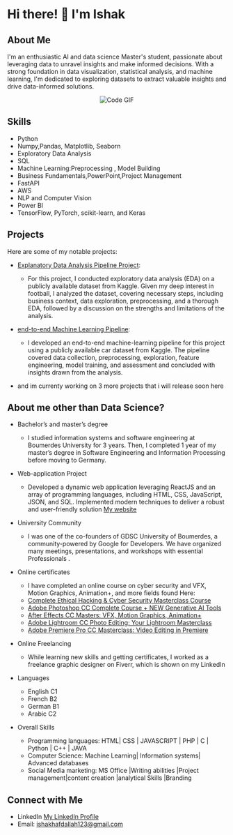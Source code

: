 # Hi there! 👋 I'm Ishak

## About Me
I'm an enthusiastic AI and data science Master's student, passionate about leveraging data to unravel insights and make informed decisions. With a strong foundation in data visualization, statistical analysis, and machine learning, I'm dedicated to exploring datasets to extract valuable insights and drive data-informed solutions.

<p align="center">
  <img src="https://raw.githubusercontent.com/abhisheknaiidu/abhisheknaiidu/master/code.gif" alt="Code GIF">
</p>

## Skills
- Python
- Numpy,Pandas, Matplotlib, Seaborn
-  Exploratory Data Analysis 
- SQL
- Machine Learning:Preprocessing , Model Building
- Business Fundamentals,PowerPoint,Project Management
- FastAPI
- AWS
- NLP and Computer Vision
- Power BI 
- TensorFlow, PyTorch, scikit-learn, and Keras

## Projects
Here are some of my notable projects:
- [Explanatory Data Analysis Pipeline Project](https://nbviewer.org/github/issaakee/machine_learning/blob/main/EDA.ipynb):
    - For this project, I conducted exploratory data analysis (EDA) on a publicly available dataset from Kaggle. Given my deep interest in football, I analyzed the dataset, covering necessary steps, including business context, data exploration, preprocessing, and a thorough EDA, followed by a discussion on the strengths and limitations of the analysis.
- [end-to-end Machine Learning Pipeline](https://nbviewer.org/github/issaakee/machine_learning/blob/main/Pipeline.ipynb):
    - I developed an end-to-end machine-learning pipeline for this project using a publicly available car dataset from Kaggle. The pipeline covered data collection, preprocessing, exploration, feature engineering, model training, and assessment and concluded with insights drawn from the analysis.
 
- and im currenty working on 3 more projects that i will release soon here
      
## About me other than Data Science?
- Bachelor’s and master’s degree
    - I studied information systems and software engineering at Boumerdes University for 3 years. Then, I completed 1 year of my master’s degree in Software Engineering and Information Processing before moving to Germany.
- Web-application Project
    - Developed a dynamic web application leveraging ReactJS and an array of programming languages, including HTML, CSS, JavaScript, JSON, and SQL. Implemented modern techniques to deliver a robust and user-friendly solution [My website](https://Followied.com)

- University Community
    - I was one of the co-founders of GDSC University of Boumerdes, a community-powered by Google for Developers. We have organized many meetings, presentations, and workshops with essential Professionals .

- Online certificates
    - I have completed an online course on cyber security and VFX, Motion Graphics, Animation+, and more fields found Here:
    - [Complete Ethical Hacking & Cyber Security Masterclass Course](https://www.udemy.com/certificate/UC-c5f652ec-7328-4970-887a-041447565ab9/)
    - [Adobe Photoshop CC Complete Course + NEW Generative AI Tools](https://www.udemy.com/certificate/UC-27c40c21-b370-49c1-94b1-7fcf91f66004/)
    - [After Effects CC Masters: VFX, Motion Graphics, Animation+](https://www.udemy.com/certificate/UC-92a59a5d-0c50-45fe-a09d-fdbf40e8a8f2/)
    - [Adobe Lightroom CC Photo Editing: Your Lightroom Masterclass](https://www.udemy.com/certificate/UC-b87a8b43-49c5-4e55-b6bf-18d3eef41eb8/)
    - [Adobe Premiere Pro CC Masterclass: Video Editing in Premiere](https://www.udemy.com/certificate/UC-89d49ccf-79b3-4f6d-b4ac-826f0eb86304/)

- Online Freelancing
    - While learning new skills and getting certificates, I worked as a freelance graphic designer on Fiverr, which is shown on my LinkedIn
- Languages 
    - English C1
    - French B2
    - German B1
    - Arabic C2
- Overall Skills
    - Programming languages: HTML| CSS | JAVASCRIPT | PHP | C | Python | C++ | JAVA
    - Computer Science: Machine Learning| Information systems| Advanced databases
    - Social Media marketing: MS Office |Writing abilities |Project management|content creation |analytical Skills |Branding 



## Connect with Me

- LinkedIn [My LinkedIn Profile](https://www.linkedin.com/in/ishak-hafdallah/)
- Email: ishakhafdallah123@gmail.com
  


